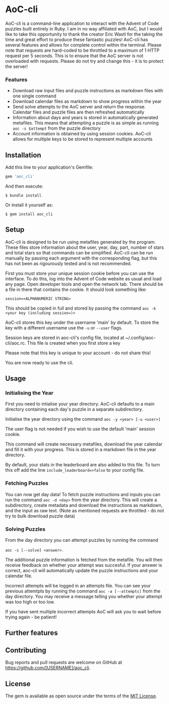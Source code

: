 # AoC-cli

AoC-cli is a command-line application to interact with the Advent of Code puzzles built entirely in Ruby.
I am in no way affiliated with AoC, but I would like to take this opportunity to thank the creator Eric Wastl for the taking the time and great effort to produce these fantastic puzzles!
AoC-cli has several features and allows for complete control within the terminal.
Please note that requests are hard-coded to be throttled to a maximum of 1 HTTP request per 5 seconds. This is to ensure that the AoC server is not overloaded with requests. Please do not try and change this - it is to protect the server!

### Features
- Download raw input files and puzzle instructions as markdown files with one single command
- Download calendar files as markdown to show progress within the year
- Send solve attempts to the AoC server and return the response. Calendar files and puzzle files are then refreshed automatically
- Information about days and years is stored in automatically generated metafiles. This means that attempting a puzzle is as simple as running `aoc -s $attempt` from the puzzle directory
- Account information is obtained by using session cookies. AoC-cli allows for multiple keys to be stored to represent multiple accounts


## Installation

Add this line to your application's Gemfile:

```ruby
gem 'aoc_cli'
```

And then execute:

    $ bundle install

Or install it yourself as:

    $ gem install aoc_cli

## Setup

AoC-cli is designed to be run using metafiles generated by the program. These files store information about the user, year, day, part, number of stars and total stars so that commands can be simplified. AoC-cli can be run manually by passing each argument with the corresponding flag, but this has not been as rigourously tested and is not recommended.

First you must store your unique session cookie before you can use the interface. To do this, log into the Advent of Code website as usual and load any page. Open developer tools and open the network tab. There should be a file in there that contains the cookie. It should look something like:

`session=<ALPHANUMERIC STRING>`

This should be copied in full and stored by passing the command
`aoc -k <your key (including session=)>`

AoC-cli stores this key under the username 'main' by default. To store the key with a different username use the `-u` or `--user` flags.

Session keys are stored in aoc-cli's config file, located at ~/.config/aoc-cli/aoc.rc. This file is created when you first store a key

Please note that this key is unique to your account - do not share this!

You are now ready to use the cli.

## Usage

### Initialising the Year

First you need to intialise your year directory. AoC-cli defaults to a main directory containing each day's puzzle in a separate subdirectory.

Initialise the year directory using the command `aoc -y <year> [-u <user>]`

The user flag is not needed if you wish to use the default 'main' session cookie.

This command will create necessary metafiles, download the year calendar and fill it with your progress. This is stored in a markdown file in the year directory.

By default, your stats in the leaderboard are also added to this file. To turn this off add the line `include_leaderboard=>false` to your config file.

### Fetching Puzzles

You can now get day data! To fetch puzzle instructions and inputs you can run the command `aoc -d <day>` from the year directory. This will create a subdirectory, create metadata and download the instructions as markdown, and the input as raw text. (Note as mentioned requests are throttled - do not try to bulk download puzzle data)

### Solving Puzzles

From the day directory you can attempt puzzles by running the command 

`aoc -s [--solve] <answer>`. 

The additional puzzle information is fetched from the metafile. You will then receive feedback on whether your attempt was succesful. If your answer is correct, aoc-cli will automatically update the puzzle instructions and your calendar file.

Incorrect attempts will be logged in an attempts file. You can see your previous attemtpts by running the command `aoc -a [--attempts]` from the day directory. You may receive a message telling you whether your attempt was too high or too low.

If you have sent multiple incorrect attempts AoC will ask you to wait before trying again - be patient!
 

## Further features



## Contributing

Bug reports and pull requests are welcome on GitHub at https://github.com/[USERNAME]/aoc_cli.

## License

The gem is available as open source under the terms of the [MIT License](https://opensource.org/licenses/MIT).
